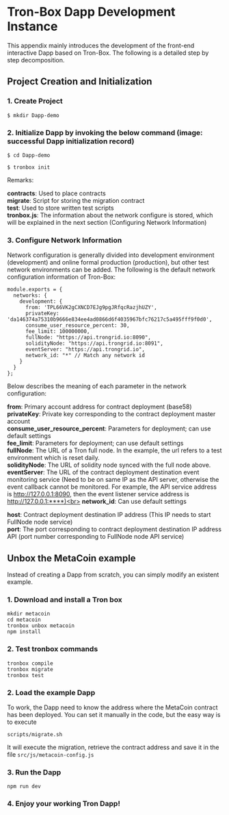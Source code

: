 
# Tron-Box Dapp Development Instance

This appendix mainly introduces the development of the front-end interactive Dapp based on Tron-Box. The following is a detailed step by step decomposition. 

## Project Creation and Initialization

### 1. Create Project
```
$ mkdir Dapp-demo
```
### 2. Initialize Dapp by invoking the below command (image: successful Dapp initialization record)

```
$ cd Dapp-demo
```
```
$ tronbox init
```

Remarks:

**contracts**: Used to place contracts<br> 
**migrate**: Script for storing the migration contract<br>
**test**: Used to store written test scripts<br>
**tronbox.js**: The information about the network configure is stored, which will be explained in the next section (Configuring Network Information)<br>


### 3. Configure Network Information

Network configuration is generally divided into development environment (development) and online formal production (production), but other test network environments can be added. The following is the default network configuration information of Tron-Box:

```
module.exports = {
  networks: {
    development: {
      from: 'TPL66VK2gCXNCD7EJg9pgJRfqcRazjhUZY',
      privateKey: 'da146374a75310b9666e834ee4ad0866d6f4035967bfc76217c5a495fff9f0d0',
      consume_user_resource_percent: 30,
      fee_limit: 100000000,
      fullNode: "https://api.trongrid.io:8090",
      solidityNode: "https://api.trongrid.io:8091",
      eventServer: "https://api.trongrid.io",
      network_id: "*" // Match any network id
    }
  }
};
```

Below describes the meaning of each parameter in the network configuration:<br>

**from**: Primary account address for contract deployment (base58)<br>
**privateKey**: Private key corresponding to the contract deployment master account<br>
**consume_user_resource_percent**: Parameters for deployment; can use default settings<br>
**fee_limit**: Parameters for deployment; can use default settings<br>
**fullNode**: The URL of a Tron full node. In the example, the url refers to a test environment which is reset daily.<br>
**solidityNode**: The URL of solidity node synced with the full node above.<br>
**eventServer**: The URL of the contract deployment destination event monitoring service (Need to be on same IP as the API server, otherwise the event callback cannot be monitored. For example, the API service address is http://127.0.0.1:8090, then the event listener service address is http://127.0.0.1:****)<br>
**network_id**: Can use default settings<br>

**host**: Contract deployment destination IP address (This IP needs to start FullNode node service)<br>
**port**: The port corresponding to contract deployment destination IP address API (port number corresponding to FullNode node API service)<br>

## Unbox the MetaCoin example

Instead of creating a Dapp from scratch, you can simply modify an existent example.

### 1. Download and install a Tron box

```
mkdir metacoin
cd metacoin
tronbox unbox metacoin
npm install
```

### 2. Test tronbox commands
```
tronbox compile
tronbox migrate
tronbox test
```

### 2. Load the example Dapp

To work, the Dapp need to know the address where the MetaCoin contract has been deployed. You can set it manually in the code, but the easy way is to execute

```
scripts/migrate.sh
```
It will execute the migration, retrieve the contract address and save it in the file `src/js/metacoin-config.js`

### 3. Run the Dapp
```
npm run dev
```
### 4. Enjoy your working Tron Dapp!



